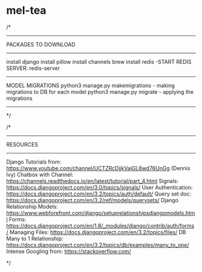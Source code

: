 # mel-tea
/*
*******************
PACKAGES TO DOWNLOAD
*******************

install django
install pillow
install channels
brew install redis
    -START REDIS SERVER: redis-server

*******************
MODEL MIGRATIONS
python3 manage.py makemigrations - making migrations to DB for each model
python3 manage.py migrate - applying the migrations
*******************

*/




/*
*******************
RESOURCES
*******************
Django Tutorials from:      https://www.youtube.com/channel/UCTZRcDjjkVajGL6wd76UnGg (Dennis Ivy)
Chatbox with Channel:       https://channels.readthedocs.io/en/latest/tutorial/part_4.html
Signals:                    https://docs.djangoproject.com/en/3.0/topics/signals/
User Authentication:        https://docs.djangoproject.com/en/3.2/topics/auth/default/
Query set doc:              https://docs.djangoproject.com/en/3.2/ref/models/querysets/
Django Relationship Models: https://www.webforefront.com/django/setuprelationshipsdjangomodels.html
Forms:                      https://docs.djangoproject.com/en/1.8/_modules/django/contrib/auth/forms/
Managing Files:             https://docs.djangoproject.com/en/3.2/topics/files/
DB Many to 1 Relationship:  https://docs.djangoproject.com/en/3.2/topics/db/examples/many_to_one/
Intense Googling from:      https://stackoverflow.com/

*/





 